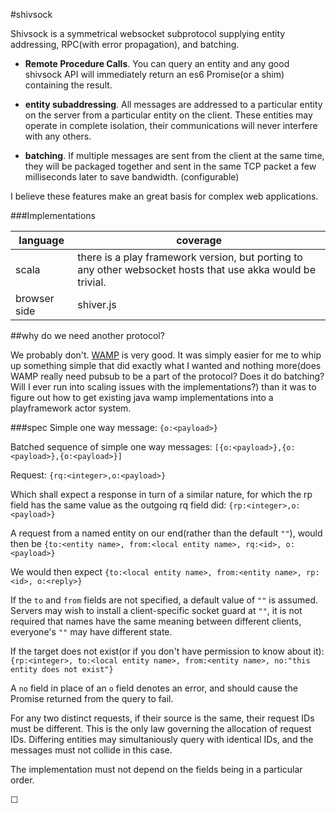 #shivsock

Shivsock is a symmetrical websocket subprotocol supplying entity addressing, RPC(with error propagation), and batching.

* **Remote Procedure Calls**. You can query an entity and any good shivsock API will immediately return an es6 Promise(or a shim) containing the result.

* **entity subaddressing**. All messages are addressed to a particular entity on the server from a particular entity on the client. These entities may operate in complete isolation, their communications will never interfere with any others.

* **batching**. If multiple messages are sent from the client at the same time, they will be packaged together and sent in the same TCP packet a few milliseconds later to save bandwidth. (configurable)

I believe these features make an great basis for complex web applications.

###Implementations

language | coverage
--- | ---
scala | there is a play framework version, but porting to any other websocket hosts that use akka would be trivial.
browser side | shiver.js

##why do we need another protocol?

We probably don't. [WAMP](https://wamp.ws) is very good. It was simply easier for me to whip up something simple that did exactly what I wanted and nothing more(does WAMP really need pubsub to be a part of the protocol? Does it do batching? Will I ever run into scaling issues with the implementations?) than it was to figure out how to get existing java wamp implementations into a playframework actor system.

###spec
Simple one way message: `{o:<payload>}`

Batched sequence of simple one way messages: `[{o:<payload>},{o:<payload>},{o:<payload>}]`

Request: `{rq:<integer>,o:<payload>}`

Which shall expect a response in turn of a similar nature, for which the rp field has the same value as the outgoing rq field did: `{rp:<integer>,o:<payload>}`

A request from a named entity on our end(rather than the default `""`), would then be `{to:<entity name>, from:<local entity name>, rq:<id>, o:<payload>}`

We would then expect `{to:<local entity name>, from:<entity name>, rp:<id>, o:<reply>}`

If the `to` and `from` fields are not specified, a default value of `""` is assumed. Servers may wish to install a client-specific socket guard at `""`, it is not required that names have the same meaning between different clients, everyone's `""` may have different state.

If the target does not exist(or if you don't have permission to know about it): `{rp:<integer>, to:<local entity name>, from:<entity name>, no:"this entity does not exist"}`

A `no` field in place of an `o` field denotes an error, and should cause the Promise returned from the query to fail.

For any two distinct requests, if their source is the same, their request IDs must be different. This is the only law governing the allocation of request IDs. Differing entities may simultaniously query with identical IDs, and the messages must not collide in this case.

The implementation must not depend on the fields being in a particular order.

☐